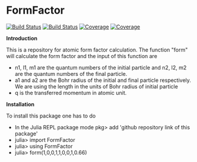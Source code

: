 # FormFactor

[![Build Status](https://travis-ci.com/nuzhat07/FormFactor.jl.svg?branch=main)](https://travis-ci.com/nuzhat07/FormFactor.jl)
[![Build Status](https://ci.appveyor.com/api/projects/status/github/nuzhat07/FormFactor.jl?svg=true)](https://ci.appveyor.com/project/nuzhat07/FormFactor-jl)
[![Coverage](https://codecov.io/gh/nuzhat07/FormFactor.jl/branch/main/graph/badge.svg)](https://codecov.io/gh/nuzhat07/FormFactor.jl)
[![Coverage](https://coveralls.io/repos/github/nuzhat07/FormFactor.jl/badge.svg?branch=main)](https://coveralls.io/github/nuzhat07/FormFactor.jl?branch=main)

**Introduction**

This is a repository for atomic form factor calculation. The function "form" will calculate the form factor and the input of this function are  
 * n1, l1, m1 are the quantum numbers of the initial particle and n2, l2, m2 are the quantum numbers of the final particle.
 * a1 and a2 are the Bohr radius of the initial and final particle respectively. We are using the length in the units of Bohr radius of initial particle
 * q is the transferred momentum in atomic unit.


 **Installation**

 To install this package one has to do

 * In the Julia REPL package mode pkg> add 'github repository link of this package'
 * julia> import FormFactor
 * julia> using FormFactor
 * julia> form(1,0,0,1,1,0,0,1,0.66)
